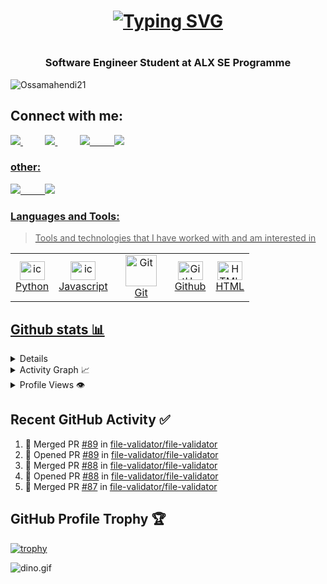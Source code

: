 <h1 align="center">

  <a href="https://git.io/typing-svg"><img src="https://readme-typing-svg.demolab.com?font=Fira+Code&weight=500&size=22&pause=1000&color=000000&width=435&lines=Hi+%F0%9F%91%8B%2C+I'm+Oussama+Hendi" alt="Typing SVG" /></a>


  <h1 align="center">
    
  <h3 align="center">Software Engineer Student at ALX SE Programme</h3>
  
 <p align="left"> <img src="https://komarev.com/ghpvc/?username=Ossamahendi21&label=Profile%20views&color=0e75b6&style=for-the-badge" alt="Ossamahendi21" /> </p>

 <h2 align="left">Connect with me:</h2>

 <div align="justify">

  <a href="https://www.instagram.com/oussama.hendi/">
  <img src="https://img.shields.io/badge/Instagram-%23E4405F.svg?style=for-the-badge&logo=Instagram&logoColor=white">
</a> 
  &nbsp;&nbsp;&nbsp;&nbsp;&nbsp;&nbsp;&nbsp;&nbsp;
 <a href="https://www.facebook.com/people/Oussama-Hendi/100006842566642/">
<img src="https://img.shields.io/badge/Facebook-%231877F2.svg?style=for-the-badge&logo=Facebook&logoColor=white">
</a> 
  &nbsp;&nbsp;&nbsp;&nbsp;&nbsp;&nbsp;&nbsp;&nbsp;
   <a href="https://app.slack.com/client/T04QEQZ329H/D04QTVCPYTB/rimeto_profile/U04Q8NEV3JA/">
   <img src="https://img.shields.io/badge/Slack-4A154B?style=for-the-badge&logo=slack&logoColor=white">
    &nbsp;&nbsp;&nbsp;&nbsp;&nbsp;&nbsp;&nbsp;&nbsp;
    <a href=" https://discord.com/users/545738140162195471/">
      <img src="https://img.shields.io/badge/Discord-%235865F2.svg?style=for-the-badge&logo=discord&logoColor=white">
     <h3 align="left">other:</h3>
 <a href="https://github.com/Ossamahendi21/">
<img src="https://img.shields.io/badge/github-%23121011.svg?style=for-the-badge&logo=github&logoColor=white">
 &nbsp;&nbsp;&nbsp;&nbsp;&nbsp;&nbsp;&nbsp;&nbsp;
 <a href="https://open.spotify.com/user/5ok5f7useewlc0efun3ajwnim/">
<img src="https://img.shields.io/badge/Spotify-1ED760?style=for-the-badge&logo=spotify&logoColor=white">


  <h3 align="left">Languages and Tools:</h3>
  
  > Tools and technologies that I have worked with and am interested in

  <table>
  <tr>
     <td align="center" width="30">
      <a href="#macropower-tech">
        <img src="https://techstack-generator.vercel.app/python-icon.svg" alt="icon" width="40" height="30" />
      </a>
      <br>Python
       </td>
    <td align="center" width="30">
        <img src="https://techstack-generator.vercel.app/js-icon.svg" alt="icon" width="40" height="30" />
      <br>Javascript
       </td>
    <td align="center" width="75"> 
        <img src="https://user-images.githubusercontent.com/25181517/192108372-f71d70ac-7ae6-4c0d-8395-51d8870c2ef0.png" width="50" height="50" alt="Git" />
      <br>Git
      </td>
    <td align="center" width="30">
        <img src="https://user-images.githubusercontent.com/25181517/192108374-8da61ba1-99ec-41d7-80b8-fb2f7c0a4948.png" width="40" height="30" alt="GitHub" />
      <br>Github
    </td>
       </td>
    <td align="center"  width="30">
        <img src="https://skillicons.dev/icons?i=html" width="40" height="30" alt="HTML" />
      <br>HTML
    </td>
       </table>
       
## Github stats 📊 

<details> 
  <summary>GitHub Profile Stats 💻</summary>
  <br/>
    <a href="https://github.com/anuraghazra/github-readme-stats"><img alt="rzashakeri's Github Stats" src="https://github-readme-stats.vercel.app/api/?username=Ossamahendi21&show_icons=true&count_private=true&theme=default&hide_border=true&bg_color=fff&title_color=00E676&icon_color=00E676" height="192px"/></a>
  <a href="https://github.com/anuraghazra/github-readme-stats"><img alt="rzashakeri's Top Languages" src="https://github-readme-stats.vercel.app/api/top-langs/?username=Ossamahendi21&langs_count=8&layout=compact&theme=default&hide_border=true&bg_color=fff&title_color=000&icon_color=000&hide=Jupyter%20Notebook" height="160px"/></a>
  <br/>
</details>

<details>
  <summary>Activity Graph 📈</summary>
  <br/>
 
<a href="https://github.com/ashutosh00710/github-readme-activity-graph"><img alt="rzashakeri's Activity Graph" src="https://github-readme-activity-graph.cyclic.app/graph?username=Ossamahendi21&bg_color=ffffff&color=000000&line=00ea70&point=403d3d&area=true&hide_border=true" /></a>
</details>

<details>
  <summary>Profile Views 👁️</summary>
  <br/>
  <img src="https://komarev.com/ghpvc/?username=Ossamahendi21&label=PROFILE+VIEWS&style=for-the-badge&color=brightgreen">

</details>
  
 
## Recent GitHub Activity ✅
<!--START_SECTION:activity-->
1. 🎉 Merged PR [#89](https://github.com/file-validator/file-validator/pull/89) in [file-validator/file-validator](https://github.com/file-validator/file-validator)
2. 💪 Opened PR [#89](https://github.com/file-validator/file-validator/pull/89) in [file-validator/file-validator](https://github.com/file-validator/file-validator)
3. 🎉 Merged PR [#88](https://github.com/file-validator/file-validator/pull/88) in [file-validator/file-validator](https://github.com/file-validator/file-validator)
4. 💪 Opened PR [#88](https://github.com/file-validator/file-validator/pull/88) in [file-validator/file-validator](https://github.com/file-validator/file-validator)
5. 🎉 Merged PR [#87](https://github.com/file-validator/file-validator/pull/87) in [file-validator/file-validator](https://github.com/file-validator/file-validator)
<!--END_SECTION:activity-->

## GitHub Profile Trophy 🏆
[![trophy](https://github-profile-trophy.vercel.app/?username=Ossamahendi21&row=1&margin-w=40)](https://github.com/ryo-ma/github-profile-trophy)

<img data-target="animated-image.replacedImage" alt="dino.gif" class="AnimatedImagePlayer-animatedImage" src="https://github.com/saadeghi/saadeghi/raw/master/dino.gif" style="display: block; opacity: 1;">
